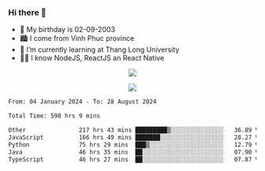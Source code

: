 ### Hi there 👋
- 🎂 My birthday is 02-09-2003
- 🏙️ I come from Vinh Phuc province
- 🌱 I’m currently learning at Thang Long University
- 🧑‍💻 I know NodeJS, ReactJS an React Native
<p align="center"><img src="https://github-readme-stats.vercel.app/api?username=tmquang0209&show_icons=true&theme=gradient"></p>
<p align="center"><img src="https://github-readme-stats.vercel.app/api/top-langs/?username=tmquang0209&hide=scss,css&langs_count=10"></p>
<!--START_SECTION:waka-->

```txt
From: 04 January 2024 - To: 28 August 2024

Total Time: 590 hrs 9 mins

Other               217 hrs 43 mins █████████▒░░░░░░░░░░░░░░░   36.89 %
JavaScript          166 hrs 49 mins ███████░░░░░░░░░░░░░░░░░░   28.27 %
Python              75 hrs 29 mins  ███▒░░░░░░░░░░░░░░░░░░░░░   12.79 %
Java                46 hrs 35 mins  ██░░░░░░░░░░░░░░░░░░░░░░░   07.90 %
TypeScript          46 hrs 27 mins  ██░░░░░░░░░░░░░░░░░░░░░░░   07.87 %
```

<!--END_SECTION:waka-->
